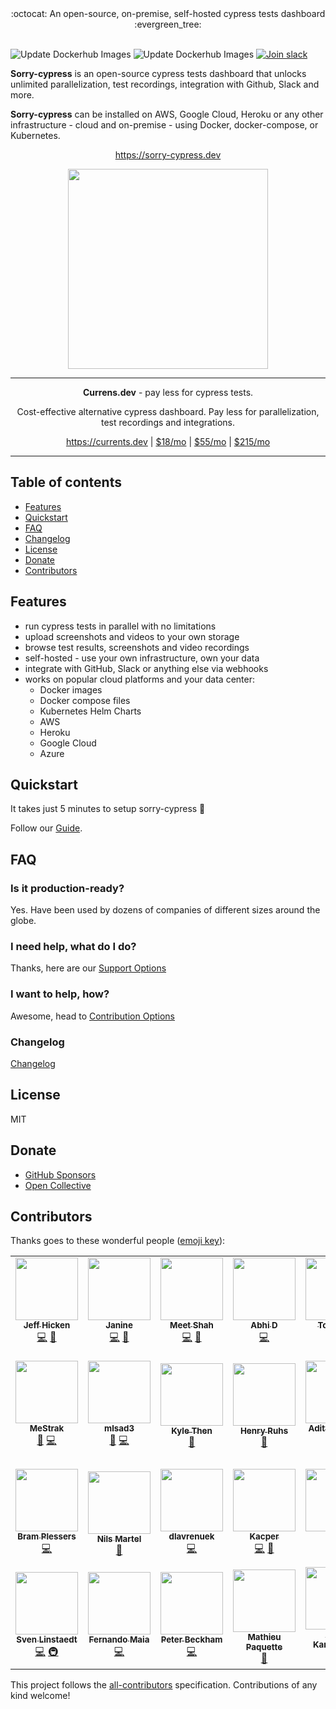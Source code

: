 <div align="center">
<div>:octocat: An open-source, on-premise, self-hosted cypress tests dashboard :evergreen_tree:</div>
</div>

<br />

![Update Dockerhub Images](https://github.com/agoldis/sorry-cypress/workflows/Update%20Dockerhub%20Images/badge.svg?event=push)
![Update Dockerhub Images](https://github.com/agoldis/sorry-cypress/workflows/Lint%20and%20test/badge.svg)
<a href="https://join.slack.com/t/sorry-cypress/shared_invite/zt-eis1h6jl-tJELaD7q9UGEhMP8WHJOaw" target="_blank">![Join slack](https://img.shields.io/badge/join-slack-orange?logo=slack)<a/>

**Sorry-cypress** is an open-source cypress tests dashboard that unlocks unlimited parallelization, test recordings, integration with Github, Slack and more.

**Sorry-cypress** can be installed on AWS, Google Cloud, Heroku or any other infrastructure - cloud and on-premise - using Docker, docker-compose, or Kubernetes.

<p align="center">
  <a href="https://sorry-cypress.dev">https://sorry-cypress.dev</a>
</p>
<p align="center">
  <img src="https://user-images.githubusercontent.com/1637928/111021636-b45e5400-8382-11eb-92ed-3ca69182555b.png"  width="320" />
</p>

---

<p align="center"><strong>Currens.dev</strong>  - pay less for cypress tests.</p>
<p  align="center">Cost-effective alternative cypress dashboard. Pay less for parallelization, test recordings and integrations.</p>

<p align="center">
  <a href="https://currents.dev">https://currents.dev</a> | <a href="https://currents.dev#pricing">$18/mo</a> | <a href="https://currents.dev#pricing">$55/mo</a> | <a href="https://currents.dev#pricing">$215/mo</a> 
</p>

---

## Table of contents

- [Features](#features)
- [Quickstart](#quickstart)
- [FAQ](#faq)
- [Changelog](#changelog)
- [License](#license)
- [Donate](#donate)
- [Contributors](#contributors)

## Features

- run cypress tests in parallel with no limitations
- upload screenshots and videos to your own storage
- browse test results, screenshots and video recordings
- self-hosted - use your own infrastructure, own your data
- integrate with GitHub, Slack or anything else via webhooks
- works on popular cloud platforms and your data center:
  - Docker images
  - Docker compose files
  - Kubernetes Helm Charts
  - AWS
  - Heroku
  - Google Cloud
  - Azure

## Quickstart

It takes just 5 minutes to setup sorry-cypress 🚀

Follow our [Guide](https://docs.sorry-cypress.dev/guide/get-started).

## FAQ

### Is it production-ready?

Yes. Have been used by dozens of companies of different sizes around the globe.

### I need help, what do I do?

Thanks, here are our [Support Options](https://docs.sorry-cypress.dev/support)

### I want to help, how?

Awesome, head to [Contribution Options](https://docs.sorry-cypress.dev/contributions)

### Changelog

[Changelog](https://docs.sorry-cypress.dev/development/changelog)

## License

MIT

## Donate

- [GitHub Sponsors](https://github.com/sponsors/agoldis)
- [Open Collective](https://opencollective.com/sorry-cypress)

## Contributors

Thanks goes to these wonderful people ([emoji key](https://allcontributors.org/docs/en/emoji-key)):

<!-- ALL-CONTRIBUTORS-LIST:START - Do not remove or modify this section -->
<!-- prettier-ignore-start -->
<!-- markdownlint-disable -->
<table>
  <tr>
    <td align="center"><a href="http://jeffhicken.com"><img src="https://avatars3.githubusercontent.com/u/5297942?v=4?s=100" width="100px;" alt=""/><br /><sub><b>Jeff Hicken</b></sub></a><br /><a href="https://github.com/sorry-cypress/sorry-cypress/commits?author=jhicken" title="Code">💻</a> <a href="#ideas-jhicken" title="Ideas, Planning, & Feedback">🤔</a></td>
    <td align="center"><a href="https://github.com/janineahn"><img src="https://avatars3.githubusercontent.com/u/15375744?v=4?s=100" width="100px;" alt=""/><br /><sub><b>Janine</b></sub></a><br /><a href="https://github.com/sorry-cypress/sorry-cypress/commits?author=janineahn" title="Code">💻</a> <a href="https://github.com/sorry-cypress/sorry-cypress/commits?author=janineahn" title="Documentation">📖</a></td>
    <td align="center"><a href="https://github.com/xtroncode"><img src="https://avatars2.githubusercontent.com/u/3901381?v=4?s=100" width="100px;" alt=""/><br /><sub><b>Meet Shah</b></sub></a><br /><a href="https://github.com/sorry-cypress/sorry-cypress/commits?author=xtroncode" title="Code">💻</a> <a href="https://github.com/sorry-cypress/sorry-cypress/commits?author=xtroncode" title="Documentation">📖</a></td>
    <td align="center"><a href="https://github.com/abhidp"><img src="https://avatars0.githubusercontent.com/u/30851622?v=4?s=100" width="100px;" alt=""/><br /><sub><b>Abhi D</b></sub></a><br /><a href="https://github.com/sorry-cypress/sorry-cypress/commits?author=abhidp" title="Code">💻</a></td>
    <td align="center"><a href="https://github.com/TomaszG"><img src="https://avatars0.githubusercontent.com/u/873114?v=4?s=100" width="100px;" alt=""/><br /><sub><b>TomaszG</b></sub></a><br /><a href="https://github.com/sorry-cypress/sorry-cypress/commits?author=TomaszG" title="Code">💻</a> <a href="https://github.com/sorry-cypress/sorry-cypress/commits?author=TomaszG" title="Documentation">📖</a></td>
    <td align="center"><a href="https://www.linkedin.com/in/coreyshirk/"><img src="https://avatars1.githubusercontent.com/u/9434322?v=4?s=100" width="100px;" alt=""/><br /><sub><b>Corey Shirk</b></sub></a><br /><a href="https://github.com/sorry-cypress/sorry-cypress/commits?author=coreyshirk" title="Documentation">📖</a></td>
    <td align="center"><a href="https://github.com/nickcox"><img src="https://avatars0.githubusercontent.com/u/135552?v=4?s=100" width="100px;" alt=""/><br /><sub><b>nickcox</b></sub></a><br /><a href="https://github.com/sorry-cypress/sorry-cypress/commits?author=nickcox" title="Documentation">📖</a></td>
  </tr>
  <tr>
    <td align="center"><a href="https://github.com/MeStrak"><img src="https://avatars3.githubusercontent.com/u/31989238?v=4?s=100" width="100px;" alt=""/><br /><sub><b>MeStrak</b></sub></a><br /><a href="https://github.com/sorry-cypress/sorry-cypress/commits?author=MeStrak" title="Documentation">📖</a> <a href="https://github.com/sorry-cypress/sorry-cypress/commits?author=MeStrak" title="Code">💻</a></td>
    <td align="center"><a href="https://github.com/mlsad3"><img src="https://avatars2.githubusercontent.com/u/15711477?v=4?s=100" width="100px;" alt=""/><br /><sub><b>mlsad3</b></sub></a><br /><a href="https://github.com/sorry-cypress/sorry-cypress/commits?author=mlsad3" title="Documentation">📖</a> <a href="https://github.com/sorry-cypress/sorry-cypress/commits?author=mlsad3" title="Code">💻</a></td>
    <td align="center"><a href="https://github.com/KyleThenTR"><img src="https://avatars3.githubusercontent.com/u/52414395?v=4?s=100" width="100px;" alt=""/><br /><sub><b>Kyle Then</b></sub></a><br /><a href="https://github.com/sorry-cypress/sorry-cypress/commits?author=KyleThenTR" title="Documentation">📖</a></td>
    <td align="center"><a href="https://redaxmedia.com"><img src="https://avatars3.githubusercontent.com/u/1835397?v=4?s=100" width="100px;" alt=""/><br /><sub><b>Henry Ruhs</b></sub></a><br /><a href="#ideas-redaxmedia" title="Ideas, Planning, & Feedback">🤔</a></td>
    <td align="center"><a href="https://github.com/adityatr"><img src="https://avatars0.githubusercontent.com/u/9066230?v=4?s=100" width="100px;" alt=""/><br /><sub><b>Aditya Trivedi</b></sub></a><br /><a href="#content-adityatr" title="Content">🖋</a></td>
    <td align="center"><a href="https://github.com/StefanS-O"><img src="https://avatars2.githubusercontent.com/u/1253938?v=4?s=100" width="100px;" alt=""/><br /><sub><b>Stefan Schulte-Ortbeck</b></sub></a><br /><a href="https://github.com/sorry-cypress/sorry-cypress/commits?author=StefanS-O" title="Code">💻</a> <a href="#example-StefanS-O" title="Examples">💡</a> <a href="https://github.com/sorry-cypress/sorry-cypress/commits?author=StefanS-O" title="Documentation">📖</a> <a href="#ideas-StefanS-O" title="Ideas, Planning, & Feedback">🤔</a></td>
    <td align="center"><a href="https://github.com/tico24"><img src="https://avatars2.githubusercontent.com/u/45351296?v=4?s=100" width="100px;" alt=""/><br /><sub><b>Tim Collins</b></sub></a><br /><a href="#content-tico24" title="Content">🖋</a> <a href="#example-tico24" title="Examples">💡</a></td>
  </tr>
  <tr>
    <td align="center"><a href="http://www.webdevotion.be"><img src="https://avatars3.githubusercontent.com/u/50583?v=4?s=100" width="100px;" alt=""/><br /><sub><b>Bram Plessers</b></sub></a><br /><a href="https://github.com/sorry-cypress/sorry-cypress/commits?author=webdevotion" title="Code">💻</a></td>
    <td align="center"><a href="https://github.com/nilsmartel"><img src="https://avatars1.githubusercontent.com/u/28377948?v=4?s=100" width="100px;" alt=""/><br /><sub><b>Nils Martel</b></sub></a><br /><a href="https://github.com/sorry-cypress/sorry-cypress/commits?author=nilsmartel" title="Documentation">📖</a></td>
    <td align="center"><a href="https://github.com/dlavrenuek"><img src="https://avatars3.githubusercontent.com/u/20122620?v=4?s=100" width="100px;" alt=""/><br /><sub><b>dlavrenuek</b></sub></a><br /><a href="https://github.com/sorry-cypress/sorry-cypress/commits?author=dlavrenuek" title="Code">💻</a></td>
    <td align="center"><a href="https://github.com/Upgreydd"><img src="https://avatars3.githubusercontent.com/u/579481?v=4?s=100" width="100px;" alt=""/><br /><sub><b>Kacper</b></sub></a><br /><a href="https://github.com/sorry-cypress/sorry-cypress/commits?author=Upgreydd" title="Code">💻</a> <a href="https://github.com/sorry-cypress/sorry-cypress/commits?author=Upgreydd" title="Documentation">📖</a></td>
    <td align="center"><a href="https://github.com/DeniDoman"><img src="https://avatars3.githubusercontent.com/u/3439929?v=4?s=100" width="100px;" alt=""/><br /><sub><b>Denis</b></sub></a><br /><a href="https://github.com/sorry-cypress/sorry-cypress/commits?author=DeniDoman" title="Code">💻</a></td>
    <td align="center"><a href="http://lucasltinoco.github.io"><img src="https://avatars2.githubusercontent.com/u/42158644?v=4?s=100" width="100px;" alt=""/><br /><sub><b>Lucas Tinoco</b></sub></a><br /><a href="https://github.com/sorry-cypress/sorry-cypress/commits?author=lucasltinoco" title="Documentation">📖</a></td>
    <td align="center"><a href="https://github.com/juanjopb"><img src="https://avatars3.githubusercontent.com/u/44626438?v=4?s=100" width="100px;" alt=""/><br /><sub><b>JuanJose Perez</b></sub></a><br /><a href="https://github.com/sorry-cypress/sorry-cypress/commits?author=juanjopb" title="Code">💻</a></td>
  </tr>
  <tr>
    <td align="center"><a href="https://github.com/slinstaedt"><img src="https://avatars1.githubusercontent.com/u/682090?v=4?s=100" width="100px;" alt=""/><br /><sub><b>Sven Linstaedt</b></sub></a><br /><a href="https://github.com/sorry-cypress/sorry-cypress/commits?author=slinstaedt" title="Code">💻</a> <a href="#infra-slinstaedt" title="Infrastructure (Hosting, Build-Tools, etc)">🚇</a></td>
    <td align="center"><a href="https://github.com/fsmaia"><img src="https://avatars0.githubusercontent.com/u/968790?v=4?s=100" width="100px;" alt=""/><br /><sub><b>Fernando Maia</b></sub></a><br /><a href="https://github.com/sorry-cypress/sorry-cypress/commits?author=fsmaia" title="Code">💻</a></td>
    <td align="center"><a href="https://github.com/pbeckham"><img src="https://avatars.githubusercontent.com/u/1321331?v=4?s=100" width="100px;" alt=""/><br /><sub><b>Peter Beckham</b></sub></a><br /><a href="https://github.com/sorry-cypress/sorry-cypress/commits?author=pbeckham" title="Code">💻</a></td>
    <td align="center"><a href="https://www.linkedin.com/in/mathpaquette/"><img src="https://avatars.githubusercontent.com/u/4358455?v=4?s=100" width="100px;" alt=""/><br /><sub><b>Mathieu Paquette</b></sub></a><br /><a href="https://github.com/sorry-cypress/sorry-cypress/commits?author=mathpaquette" title="Documentation">📖</a></td>
    <td align="center"><a href="https://github.com/anishkargaonkar"><img src="https://avatars.githubusercontent.com/u/32673168?v=4?s=100" width="100px;" alt=""/><br /><sub><b>Anish Kargaonkar</b></sub></a><br /><a href="https://github.com/sorry-cypress/sorry-cypress/commits?author=anishkargaonkar" title="Code">💻</a></td>
  </tr>
</table>

<!-- markdownlint-restore -->
<!-- prettier-ignore-end -->

<!-- ALL-CONTRIBUTORS-LIST:END -->

This project follows the [all-contributors](https://github.com/all-contributors/all-contributors) specification. Contributions of any kind welcome!
